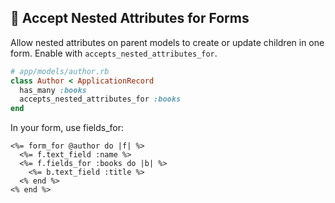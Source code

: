 ## 📝 Accept Nested Attributes for Forms

Allow nested attributes on parent models to create or update children in one form. Enable with `accepts_nested_attributes_for`.

```ruby
# app/models/author.rb
class Author < ApplicationRecord
  has_many :books
  accepts_nested_attributes_for :books
end
```

In your form, use fields_for:

```erb
<%= form_for @author do |f| %>
  <%= f.text_field :name %>
  <%= f.fields_for :books do |b| %>
    <%= b.text_field :title %>
  <% end %>
<% end %>
```
